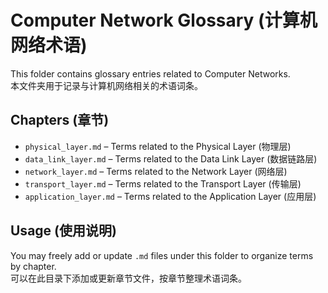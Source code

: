 # Computer Network Glossary (计算机网络术语)

This folder contains glossary entries related to Computer Networks.  
本文件夹用于记录与计算机网络相关的术语词条。

## Chapters (章节)

- `physical_layer.md` – Terms related to the Physical Layer (物理层)
- `data_link_layer.md` – Terms related to the Data Link Layer (数据链路层)
- `network_layer.md` – Terms related to the Network Layer (网络层)
- `transport_layer.md` – Terms related to the Transport Layer (传输层)
- `application_layer.md` – Terms related to the Application Layer (应用层)

## Usage (使用说明)

You may freely add or update `.md` files under this folder to organize terms by chapter.  
可以在此目录下添加或更新章节文件，按章节整理术语词条。